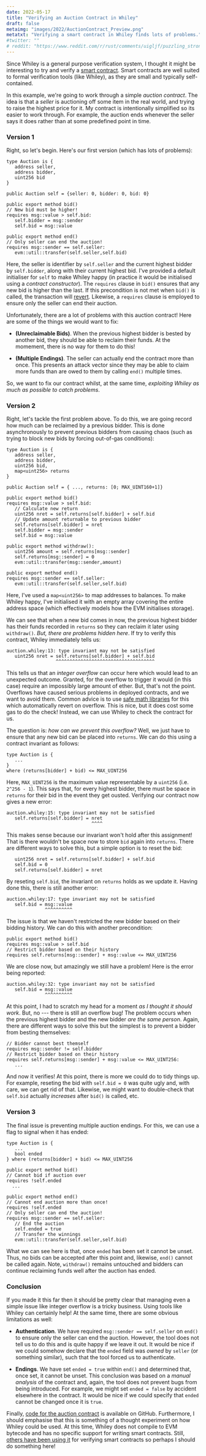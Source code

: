 ```yaml
---
date: 2022-05-17
title: "Verifying an Auction Contract in Whiley"
draft: false
metaimg: "images/2022/AuctionContract_Preview.png"
metatxt: "Verifying a smart contract in Whiley finds lots of problems."
#twitter: ""
# reddit: "https://www.reddit.com/r/rust/comments/uigljf/puzzling_strong_updates_in_rust/"
---
```


Since Whiley is a general purpose verification system, I thought it
might be interesting to try and verify a [smart
contract](https://en.wikipedia.org/wiki/Smart_contract).  Smart
contracts are well suited to formal verification tools (like Whiley),
as they are small and typically self-contained.

In this example, we're going to work through a simple _auction
contract_.  The idea is that a _seller_ is auctioning off some item in
the real world, and trying to raise the highest price for it.  My
contract is intentionally simplified so its easier to work through.
For example, the auction ends whenever the seller says it does rather
than at some predefined point in time.

### Version 1

Right, so let's begin.  Here's our first version (which has lots of
problems):

```Solidity
type Auction is {
   address seller,
   address bidder,
   uint256 bid
}

public Auction self = {seller: 0, bidder: 0, bid: 0}

public export method bid()
// New bid must be higher!
requires msg::value > self.bid:
   self.bidder = msg::sender
   self.bid = msg::value

public export method end()
// Only seller can end the auction!
requires msg::sender == self.seller:
   evm::util::transfer(self.seller,self.bid)
```

Here, the seller is identifier by `self.seller` and the current
highest bidder by `self.bidder`, along with their current highest bid.
I've provided a default initialiser for `self` to make Whiley happy
(in practice it would be initialised using a _contract constructor_).
The `requires` clause in `bid()` ensures that any new bid is higher
than the last.  If this precondition is not met when `bid()` is
called, the transaction will
[revert](https://consensys.github.io/smart-contract-best-practices/development-recommendations/solidity-specific/assert-require-revert/#use-assert-require-revert-properly).
Likewise, a `requires` clause is employed to ensure only the seller
can end their auction.

Unfortunately, there are a lot of problems with this auction contract!
Here are some of the things we would want to fix:

   * **(Unreclaimable Bids)**.  When the previous highest bidder is
       bested by another bid, they should be able to reclaim their
       funds.  At the momement, there is no way for them to do this!

   * **(Multiple Endings)**.  The seller can actually end the contract
       more than once.  This presents an attack vector since they may
       be able to claim more funds than are owed to them by calling
       `end()` multiple times.

So, we want to fix our contract whilst, at the same time, _exploiting
Whiley as much as possible to catch problems_.

### Version 2

Right, let's tackle the first problem above.  To do this, we are going
record how much can be reclaimed by a previous bidder.  This is done
asynchronously to prevent previous bidders from causing chaos (such as
trying to block new bids by forcing out-of-gas conditions):

```Solidity
type Auction is {
   address seller,
   address bidder,
   uint256 bid,
   map<uint256> returns
}

public Auction self = { ..., returns: [0; MAX_UINT160+1]}

public export method bid()
requires msg::value > self.bid:
   // Calculate new return
   uint256 nret = self.returns[self.bidder] + self.bid
   // Update amount returnable to previous bidder
   self.returns[self.bidder] = nret
   self.bidder = msg::sender
   self.bid = msg::value

public export method withdraw():
   uint256 amount = self.returns[msg::sender]
   self.returns[msg::sender] = 0
   evm::util::transfer(msg::sender,amount)

public export method end()
requires msg::sender == self.seller:
   evm::util::transfer(self.seller,self.bid)
```

Here, I've used a `map<uint256>` to map addresses to balances.  To
make Whiley happy, I've initialised it with an empty array covering
the entire address space (which effectively models how the EVM
initialises storage).

We can see that when a new bid comes in now, the previous highest
bidder has their funds recorded in `returns` so they can reclaim it
later using `withdraw()`.  _But, there are problems hidden here_.  If
try to verify this contract, Whiley immediately tells us:

```
auction.whiley:13: type invariant may not be satisfied
   uint256 nret = self.returns[self.bidder] + self.bid
                  ^^^^^^^^^^^^^^^^^^^^^^^^^^^^^^^^^^^^
```

This tells us that an *integer overflow* can occur here which would
lead to an unexpected outcome.  Granted, for the overflow to trigger
it would (in this case) require an impossibly large amount of ether.
But, that's not the point.  Overflows have caused serious problems in
deployed contracts, and we want to avoid them.  Common advice is to
use [safe math
libraries](https://ethereumdev.io/using-safe-math-library-to-prevent-from-overflows/)
for this which automatically revert on overflow.  This is nice, but it
does cost some gas to do the check!  Instead, we can use Whiley to
check the contract for us.

The question is: _how can we prevent this overflow?_ Well, we just
have to ensure that any new bid can be placed into `returns`.  We can
do this using a contract invariant as follows:


```Solidity
type Auction is {
   ...
}
where (returns[bidder] + bid) <= MAX_UINT256
```

Here, `MAX_UINT256` is the maximum value representable by a `uint256`
(i.e. `2^256 - 1`).  This says that, for every highest bidder, there
must be space in `returns` for their bid in the event they get ousted.
Verifying our contract now gives a new error:

```Solidity
auction.whiley:15: type invariant may not be satisfied
   self.returns[self.bidder] = nret
                               ^^^^
```

This makes sense because our invariant won't hold after this
assignment!  That is there wouldn't be space now to store `bid` again
into `returns`.  There are different ways to solve this, but a simple
option is to reset the bid:

```Solidity
   uint256 nret = self.returns[self.bidder] + self.bid
   self.bid = 0
   self.returns[self.bidder] = nret
```

By reseting `self.bid`, the invariant on `returns` holds as we update
it.  Having done this, there is still another error:

```Solidity
auction.whiley:17: type invariant may not be satisfied
   self.bid = msg::value
              ^^^^^^^^^^
```

The issue is that we haven't restricted the new bidder based on their
bidding history.  We can do this with another precondition:

```Solidity
public export method bid()
requires msg::value > self.bid
// Restrict bidder based on their history
requires self.returns[msg::sender] + msg::value <= MAX_UINT256
```

We are close now, but amazingly we still have a problem!  Here is the
error being reported:

```Solidity
auction.whiley:32: type invariant may not be satisfied
   self.bid = msg::value
              ^^^^^^^^^^
```

At this point, I had to scratch my head for a moment _as I thought it
should work_.  But, no --- there is still an overflow bug!  The
problem occurs when the previous highest bidder and the new bidder
_are the same person_.  Again, there are different ways to solve this
but the simplest is to prevent a bidder from besting themselves:

```Solidity
// Bidder cannot best themself
requires msg::sender != self.bidder
// Restrict bidder based on their history
requires self.returns[msg::sender] + msg::value <= MAX_UINT256:
   ...
```

And now it verifies!  At this point, there is more we could do to
tidy things up.  For example, reseting the bid with `self.bid = 0` was
quite ugly and, with care, we can get rid of that.  Likewise, we might
want to double-check that `self.bid` actually _increases_ after
`bid()` is called, etc.

### Version 3

The final issue is preventing multiple auction endings.  For this, we
can use a flag to signal when it has ended:

```Solidity
type Auction is {
   ...
   bool ended
} where (returns[bidder] + bid) <= MAX_UINT256

public export method bid()
// Cannot bid if auction over
requires !self.ended
  ...

public export method end()
// Cannot end auction more than once!
requires !self.ended
// Only seller can end the auction!
requires msg::sender == self.seller:
   // End the auction
   self.ended = true
   // Transfer the winnings
   evm::util::transfer(self.seller,self.bid)
```

What we can see here is that, once `ended` has been set it cannot be
unset.  Thus, no bids can be accepted after this point and, likewise,
`end()` cannot be called again.  Note, `withdraw()` remains untouched
and bidders can continue reclaiming funds well after the auction has
ended.

### Conclusion

If you made it this far then it should be pretty clear that managing
even a simple issue like integer overflow is a tricky business.  Using
tools like Whiley can certainly help!  At the same time, there are
some obvious limitations as well:

   * **Authentication**.  We have required `msg::sender ==
       self.seller` on `end()` to ensure only the seller can end the
       auction.  However, the tool does not tell us to do this and is
       quite happy if we leave it out.  It would be nice if we could
       somehow declare that the `ended` field was _owned_ by `seller`
       (or something similar), such that the tool forced us to
       authenticate.

   * **Endings**.  We have set `ended = true` within `end()` and
       determined that, once set, it cannot be unset.  This conclusion
       was based on a _manual analysis_ of the contract and, again,
       the tool does not prevent bugs from being introduced.  For
       example, we might set `ended = false` by accident elsewhere in
       the contract.  It would be nice if we could specify that
       `ended` cannot be changed once it is `true`.

Finally, [code for the auction
contract](https://github.com/DavePearce/AuctionContract.wy) is
available on GitHub.  Furthermore, I should emphasise that this is
something of a thought experiment on how Whiley could be used.  At
this time, Whiley does not compile to EVM bytecode and has no specific
support for writing smart contracts.  Still, [others have been using
it](https://arxiv.org/abs/2106.14457) for verifying smart contracts so
perhaps I should do something here!